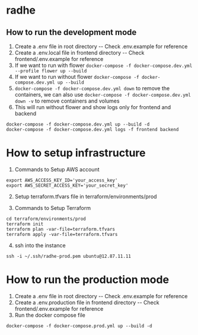 # radhe

## How to run the development mode

1. Create a .env file in root directory -- Check .env.example for reference
2. Create a .env.local file in frontend directory -- Check frontend/.env.example for reference
3. If we want to run with flower `docker-compose -f docker-compose.dev.yml --profile flower up --build`
4. If we want to run without flower `docker-compose -f docker-compose.dev.yml up --build`
5. `docker-compose -f docker-compose.dev.yml down` to remove the containers, we can also use `docker-compose -f docker-compose.dev.yml down -v` to remove containers and volumes
6. This will run without flower and show logs only for frontend and backend
```
docker-compose -f docker-compose.dev.yml up --build -d
docker-compose -f docker-compose.dev.yml logs -f frontend backend
```

# How to setup infrastructure

1. Commands to Setup AWS account
```
export AWS_ACCESS_KEY_ID='your_access_key'
export AWS_SECRET_ACCESS_KEY='your_secret_key'
```

2. Setup terraform.tfvars file in terraform/environments/prod

3. Commands to Setup Terraform
```
cd terraform/environments/prod
terraform init
terraform plan -var-file=terraform.tfvars
terraform apply -var-file=terraform.tfvars
```

4. ssh into the instance
```
ssh -i ~/.ssh/radhe-prod.pem ubuntu@12.87.11.11
```

# How to run the production mode

1. Create a .env file in root directory -- Check .env.example for reference
2. Create a .env.production file in frontend directory -- Check frontend/.env.example for reference
3. Run the docker compose file
```
docker-compose -f docker-compose.prod.yml up --build -d
```